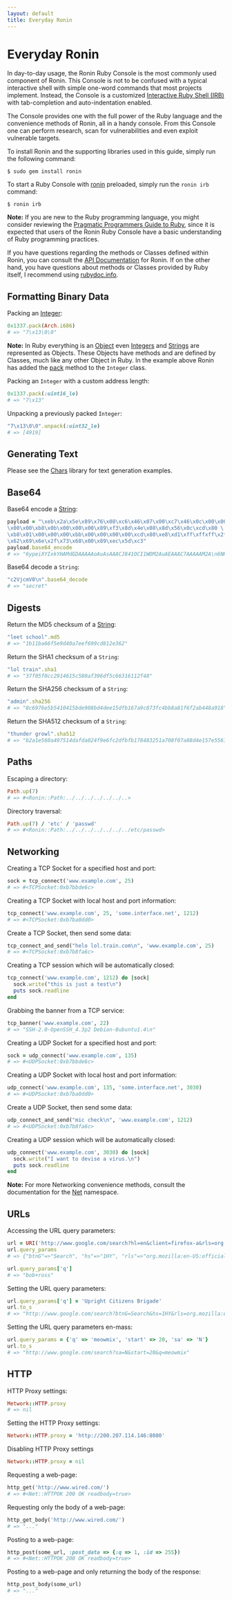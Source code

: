 ```yaml
---
layout: default
title: Everyday Ronin
---
```


# Everyday Ronin

In day-to-day usage, the Ronin Ruby Console is the most commonly used
component of Ronin. This Console is not to be confused with a
typical interactive shell with simple one-word commands that most projects
implement. Instead, the Console is a customized
[Interactive Ruby Shell (IRB)](http://en.wikipedia.org/wiki/Interactive_Ruby_Shell)
with tab-completion and auto-indentation enabled.

The Console provides one with the full power of the Ruby language and the
convenience methods of Ronin, all in a handy console. From this Console one
can perform research, scan for vulnerabilities and even exploit vulnerable
targets.

To install Ronin and the supporting libraries used in this guide, simply
run the following command:

```shell
$ sudo gem install ronin
```

To start a Ruby Console with [ronin] preloaded, simply run the `ronin irb`
command:

```shell
$ ronin irb
```

<div class="note">
  <p>
  <b>Note:</b> If you are new to the Ruby programming language, you might
  consider reviewing the <a href="http://www.rubycentral.com/book/">Pragmatic Programmers Guide to Ruby</a>,
  since it is expected that users of the Ronin Ruby Console have a basic
  understanding of Ruby programming practices.
  </p>

  <p>
  If you have questions regarding the methods or Classes defined within
  Ronin, you can consult the <a href="/docs/ronin-support/">API Documentation</a>
  for Ronin. If on the other hand, you have questions about methods or
  Classes provided by Ruby itself, I recommend using
  <a href="https://rubydoc.info/stdlib/core">rubydoc.info</a>.
  </p>
</div>

## Formatting Binary Data

Packing an [Integer](http://www.ruby-doc.org/core/classes/Integer.html):

```ruby
0x1337.pack(Arch.i686)
# => "7\x13\0\0"
```

**Note:** In Ruby everything is an [Object](http://www.ruby-doc.org/core/classes/Object.html)
even [Integers](http://www.ruby-doc.org/core/classes/Integer.html) and
[Strings](http://www.ruby-doc.org/core/classes/String.html)
are represented as Objects. These Objects have methods and are defined by
Classes, much like any other Object in Ruby. In the example above Ronin has
added the [pack](/docs/ronin/Integer.html#pack-instance_method)
method to the `Integer` class.

Packing an `Integer` with a custom address length:

```ruby
0x1337.pack(:uint16_le)
# => "7\x13"
```

Unpacking a previously packed `Integer`:

```ruby
"7\x13\0\0".unpack(:uint32_le)
# => [4919]
```

## Generating Text

Please see the [Chars](https://rubydoc.info/gems/chars) library for text
generation examples.

## Base64

Base64 encode a [String](http://www.ruby-doc.org/core/classes/String.html):

```ruby
payload = "\xeb\x2a\x5e\x89\x76\x08\xc6\x46\x07\x00\xc7\x46\x0c\x00\x00 \
\x00\x00\xb8\x0b\x00\x00\x00\x89\xf3\x8d\x4e\x08\x8d\x56\x0c\xcd\x80 \
\xb8\x01\x00\x00\x00\xbb\x00\x00\x00\x00\xcd\x80\xe8\xd1\xff\xffxff\x2f \
\x62\x69\x6e\x2f\x73\x68\x00\x89\xec\x5d\xc3"
payload.base64_encode
# => "6ypeiXYIxkYHAMdGDAAAAAoAuAsAAACJ841OCI1WDM2AuAEAAAC7AAAAAM2A\n6NH///8vYmluL3NoAInsXcM=\n"
```

Base64 decode a `String`:

```ruby
"c2VjcmV0\n".base64_decode
# => "secret"
```

## Digests

Return the MD5 checksum of a [String](https://rubydoc.info/stdlib/core/String):

```ruby
"leet school".md5
# => "1b11ba66f5e9d40a7eef699cd812e362"
```

Return the SHA1 checksum of a `String`:

```ruby
"lol train".sha1
# => "37f05f0cc2914615c580af396df5c66316112f48"
```

Return the SHA256 checksum of a `String`:

```ruby
"admin".sha256
# => "8c6976e5b5410415bde908bd4dee15dfb167a9c873fc4bb8a81f6f2ab448a918"
```

Return the SHA512 checksum of a `String`:

```ruby
"thunder growl".sha512
# => "b2a1e560a497514dafda024f9e6fc2dfbfb178483251a708f07a88d4e157e5561604460da313ebc88dde2814ae58a15ae4085d00efb6a825a62f5be3215f5cbf"
```

## Paths

Escaping a directory:

```ruby
Path.up(7)
# => #<Ronin::Path:../../../../../../..>
```

Directory traversal:

```ruby
Path.up(7) / 'etc' / 'passwd'
# => #<Ronin::Path:../../../../../../../etc/passwd>
```

## Networking

Creating a TCP Socket for a specified host and port:

```ruby
sock = tcp_connect('www.example.com', 25)
# => #<TCPSocket:0xb7bbde6c>
```

Creating a TCP Socket with local host and port information:

```ruby
tcp_connect('www.example.com', 25, 'some.interface.net', 1212)
# => #<TCPSocket:0xb7ba0dd0>
```

Create a TCP Socket, then send some data:

```ruby
tcp_connect_and_send("helo lol.train.com\n", 'www.example.com', 25)
# => #<TCPSocket:0xb7b8fa6c>
```

Creating a TCP session which will be automatically closed:

```ruby
tcp_connect('www.example.com', 1212) do |sock|
  sock.write("this is just a test\n")
  puts sock.readline
end
```

Grabbing the banner from a TCP service:

```ruby
tcp_banner('www.example.com', 22)
# => "SSH-2.0-OpenSSH_4.3p2 Debian-8ubuntu1.4\n"
```

Creating a UDP Socket for a specified host and port:

```ruby
sock = udp_connect('www.example.com', 135)
# => #<UDPSocket:0xb7bbde6c>
```

Creating a UDP Socket with local host and port information:

```ruby
udp_connect('www.example.com', 135, 'some.interface.net', 3030)
# => #<UDPSocket:0xb7ba0dd0>
```

Create a UDP Socket, then send some data:

```ruby
udp_connect_and_send("mic check\n", 'www.example.com', 1212)
# => #<UDPSocket:0xb7b8fa6c>
```

Creating a UDP session which will be automatically closed:

```ruby
udp_connect('www.example.com', 3030) do |sock|
  sock.write("I want to devise a virus.\n")
  puts sock.readline
end
```

**Note:** For more Networking convenience methods, consult the documentation
for the [Net](/docs/ronin/Net.html) namespace.

## URLs

Accessing the URL query parameters:

```ruby
url = URI('http://www.google.com/search?hl=en&client=firefox-a&rls=org.mozilla%3Aen-US%3Aofficial&hs=1HY&q=bob+ross&btnG=Search')
url.query_params
# => {"btnG"=>"Search", "hs"=>"1HY", "rls"=>"org.mozilla:en-US:official", "client"=>"firefox-a", "hl"=>"en", "q"=>"bob+ross"}

url.query_params['q']
# => "bob+ross"
```

Setting the URL query parameters:

```ruby
url.query_params['q'] = 'Upright Citizens Brigade'
url.to_s
# => "http://www.google.com/search?btnG=Search&hs=1HY&rls=org.mozilla:en-US:official&client=firefox-a&hl=en&q=Upright%20Citizens%20Brigade"
```

Setting the URL query parameters en-mass:

```ruby
url.query_params = {'q' => 'meowmix', 'start' => 20, 'sa' => 'N'}
url.to_s
# => "http://www.google.com/search?sa=N&start=20&q=meowmix"
```

## HTTP

HTTP Proxy settings:

```ruby
Metwork::HTTP.proxy
# => nil
```

Setting the HTTP Proxy settings:

```ruby
Network::HTTP.proxy = 'http://200.207.114.146:8080'
```

Disabling HTTP Proxy settings

```ruby
Network::HTTP.proxy = nil
```

Requesting a web-page:

```ruby
http_get('http://www.wired.com/')
# => #<Net::HTTPOK 200 OK readbody=true>
```

Requesting only the body of a web-page:

```ruby
http_get_body('http://www.wired.com/')
# => "..."
```

Posting to a web-page:

```ruby
http_post(some_url, :post_data => {:q => 1, :id => 255})
# => #<Net::HTTPOK 200 OK readbody=true>
```

Posting to a web-page and only returning the body of the response:

```ruby
http_post_body(some_url)
# => "..."
```

[ronin]: https://github.com/ronin-rb/ronin#readme
